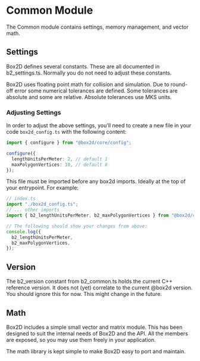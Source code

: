 # Common Module

The Common module contains settings, memory management, and vector math.

## Settings

Box2D defines several constants. These are all documented in
b2_settings.ts. Normally you do not need to adjust these constants.

Box2D uses floating point math for collision and simulation. Due to
round-off error some numerical tolerances are defined. Some tolerances
are absolute and some are relative. Absolute tolerances use MKS units.

### Adjusting Settings

In order to adjust the above settings, you'll need to create a new file in your code `box2d_config.ts` with the following content:

```ts
import { configure } from "@box2d/core/config";

configure({
  lengthUnitsPerMeter: 2, // default 1
  maxPolygonVertices: 10, // default 8
});
```

This file must be imported before any box2d imports. Ideally at the top of your entrypoint. For example:

```ts
// index.ts
import "./box2d_config.ts";
// ... other imports
import { b2_lengthUnitsPerMeter, b2_maxPolygonVertices } from "@box2d/core";

// The following should show your changes from above:
console.log({
  b2_lengthUnitsPerMeter,
  b2_maxPolygonVertices,
});
```

## Version

The b2_version constant from b2_common.ts holds the current C++ reference version. It does not (yet) correlate to the current @box2d version.
You should ignore this for now. This might change in the future.

## Math

Box2D includes a simple small vector and matrix module. This has been
designed to suit the internal needs of Box2D and the API. All the
members are exposed, so you may use them freely in your application.

The math library is kept simple to make Box2D easy to port and maintain.
